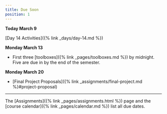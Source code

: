 ```yaml
---
title: Due Soon
position: 1
---
```


**Today March 9**

[Day 14 Activities]({% link _days/day-14.md %})

**Monday March 13**

* First three [toolboxes]({% link _pages/toolboxes.md %}) by midnight. Five are due in by the end of the semester.

**Monday March 20**

* [Final Project Proposals]({% link _assignments/final-project.md %}#project-proposal)

---

The [Assignments]({% link _pages/assignments.html %}) page and the [course calendar]({% link _pages/calendar.md %}) list all due dates.
